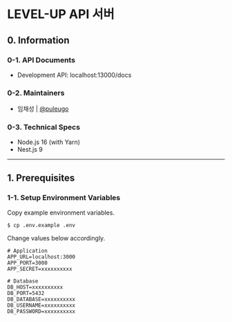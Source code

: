 # LEVEL-UP API 서버

## 0. Information

### 0-1. API Documents

- Development API: localhost:13000/docs

### 0-2. Maintainers

- 임채성 | [@puleugo](https://github.com/puleugo)

### 0-3. Technical Specs

- Node.js 16 (with Yarn)
- Nest.js 9

---

## 1. Prerequisites

### 1-1. Setup Environment Variables

Copy example environment variables.

```shell
$ cp .env.example .env
```

Change values below accordingly.

```dotenv
# Application
APP_URL=localhost:3000
APP_PORT=3000
APP_SECRET=xxxxxxxxxx

# Database
DB_HOST=xxxxxxxxxx
DB_PORT=5432
DB_DATABASE=xxxxxxxxxx
DB_USERNAME=xxxxxxxxxx
DB_PASSWORD=xxxxxxxxxx
```
